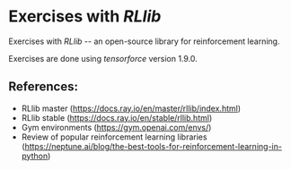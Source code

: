 # Exercises with *RLlib*

Exercises with *RLlib* -- an open-source library for reinforcement learning.

Exercises are done using *tensorforce* version 1.9.0.


## References:

- RLlib master (https://docs.ray.io/en/master/rllib/index.html)
- RLlib stable (https://docs.ray.io/en/stable/rllib.html)
- Gym environments (https://gym.openai.com/envs/)
- Review of popular reinforcement learning libraries (https://neptune.ai/blog/the-best-tools-for-reinforcement-learning-in-python)
